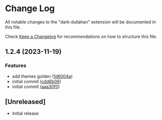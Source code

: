 # Change Log

All notable changes to the "dark-dullahan" extension will be documented in this file.

Check [Keep a Changelog](http://keepachangelog.com/) for recommendations on how to structure this file.

## 1.2.4 (2023-11-19)


### Features

* add themes golden ([1d6004a](https://github.com/PunGrumpy/dullahan-vscode-theme/commit/1d6004a5c00ec7655a5f3c384b094ac165ba1394))
* initial commit ([cdd6b08](https://github.com/PunGrumpy/dullahan-vscode-theme/commit/cdd6b08de3d85f4d2d69023114901ac062075d81))
* initial commit ([aaa30f0](https://github.com/PunGrumpy/dullahan-vscode-theme/commit/aaa30f0731e6ddba0d7d1ef0ca0c6c69413d2d16))

## [Unreleased]

- Initial release
